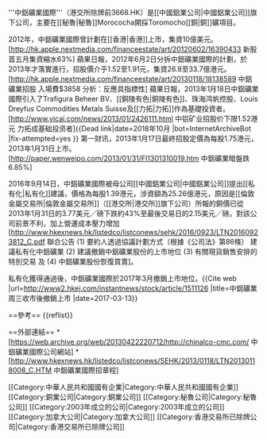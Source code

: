 '''中鋁礦業國際'''（港交所除牌前3668.HK）是[[中國鋁業公司|中國鋁業公司]]旗下公司，主要在[[秘魯|秘魯]]Morococha開採Toromocho[[銅|銅]]礦項目。

2012年，中鋁礦業國際曾計劃在[[香港|香港]]上市，集資10億美元。<ref>[http://hk.apple.nextmedia.com/financeestate/art/20120602/16390433 新股首五月集資縮水63%] 蘋果日報，2012年6月2日</ref>分拆中鋁礦業國際的計劃，於2013年才落實進行，招股價介乎1.52至1.91元，集資26.8至33.7億港元。<ref>[http://hk.apple.nextmedia.com/financeestate/art/20130118/18138589 中鋁礦業招股 入場費$3858 分析：反應具指標性] 蘋果日報，2013年1月18日</ref>中鋁礦業國際引入了Trafigura Beheer BV、[[銅陵有色|銅陵有色]]、珠海鸿帆控股、Louis Dreyfus Commodities Metals Suisse及[[力拓|力拓]]作為基礎投資者。<ref>[http://www.yicai.com/news/2013/01/2426111.html 中铝矿业招股价下限1.52港元 力拓成基础投资者]{{Dead link|date=2018年10月 |bot=InternetArchiveBot |fix-attempted=yes }} 第一财讯，2013年1月17日</ref>最終招股定價為每股1.75港元，2013年1月31日上市。<ref>[http://paper.wenweipo.com/2013/01/31/FI1301310019.htm 中鋁礦業暗盤跌6.85%]</ref>

2016年9月14日，中鋁礦業國際被母公司[[中國鋁業公司|中國鋁業公司]]提出[[私有化|私有化]]建議，價格為每股1.39港元，涉資額為25.26億港元，原因是[[倫敦金屬交易所|倫敦金屬交易所]]（[[港交所|港交所]]旗下公司）所報的銅價已從2013年1月31日的3.77美元╱磅下跌約43%至最後交易日的2.15美元╱磅。對該公司前景不利，加上營運成本壓力增加<ref>[http://www.hkexnews.hk/listedco/listconews/sehk/2016/0923/LTN20160923812_C.pdf 聯合公告 (1) 要約人透過協議計劃方式（根據《公司法》第86條） 建議私有化中鋁礦業 (2) 建議撤銷中鋁礦業股份的上市地位 (3) 有關現貨銷售安排的特別交易 及 (4) 中鋁礦業股份恢復買賣]</ref>。

私有化獲得通過後，中鋁礦業國際於2017年3月撤銷上市地位。<ref>{{Cite web |url=http://www2.hkej.com/instantnews/stock/article/1511126 |title=中鋁礦業周三收市後撤銷上市 |date=2017-03-13}}</ref>

==參考==
{{reflist}}

==外部連結==
*[https://web.archive.org/web/20130422220712/http://chinalco-cmc.com/ 中鋁礦業國際公司網站]
*[http://www.hkexnews.hk/listedco/listconews/SEHK/2013/0118/LTN20130118008_C.HTM 中鋁礦業國際招章程]

[[Category:中華人民共和國國有企業|Category:中華人民共和國國有企業]]
[[Category:銅業公司|Category:銅業公司]]
[[Category:秘魯公司|Category:秘魯公司]]
[[Category:2003年成立的公司|Category:2003年成立的公司]]
[[Category:加拿大公司|Category:加拿大公司]]
[[Category:香港交易所已除牌公司|Category:香港交易所已除牌公司]]